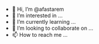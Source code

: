 - 👋 Hi, I’m @afastarem
- 👀 I’m interested in ...
- 🌱 I’m currently learning ...
- 💞️ I’m looking to collaborate on ...
- 📫 How to reach me ...

<!---
afastarem/afastarem is a ✨ special ✨ repository because its `README.md` (this file) appears on your GitHub profile.
You can click the Preview link to take a look at your changes.
--->
